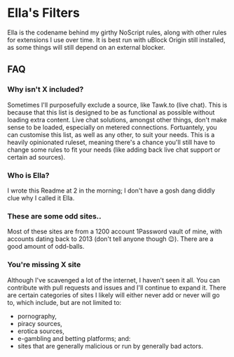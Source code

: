 # Ella's Filters
Ella is the codename behind my girthy NoScript rules, along with other rules for extensions I use over time. It is best run with uBlock Origin still installed, as some things will still depend on an external blocker.

## FAQ
### Why isn't X included?
Sometimes I'll purposefully exclude a source, like Tawk.to (live chat). This is because that this list is designed to be as functional as possible without loading extra content. Live chat solutions, amongst other things, don't make sense to be loaded, especially on metered connections. Fortuantely, you can customise this list, as well as any other, to suit your needs. This is a heavily opinionated ruleset, meaning there's a chance you'll still have to change some rules to fit your needs (like adding back live chat support or certain ad sources).

### Who is Ella?
I wrote this Readme at 2 in the morning; I don't have a gosh dang diddly clue why I called it Ella. 

### These are some odd sites..
Most of these sites are from a 1200 account 1Password vault of mine, with accounts dating back to 2013 (don't tell anyone though :wink:). There are a good amount of odd-balls.

### You're missing X site
Although I've scavenged a lot of the internet, I haven't seen it all. You can contribute with pull requests and issues and I'll continue to expand it. There are certain categories of sites I likely will either never add or never will go to, which include, but are not limited to:
- pornography,
- piracy sources,
- erotica sources,
- e-gambling and betting platforms; and:
- sites that are generally malicious or run by generally bad actors.

